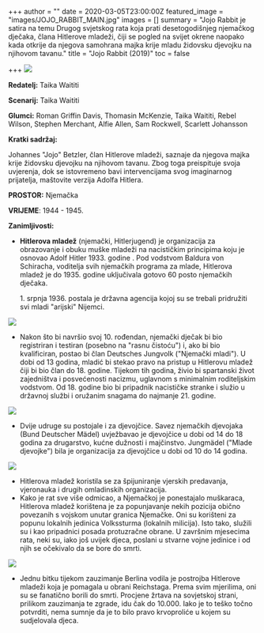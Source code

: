 +++
author = ""
date = 2020-03-05T23:00:00Z
featured_image = "images/JOJO_RABBIT_MAIN.jpg"
images = []
summary = "Jojo Rabbit je satira na temu Drugog svjetskog rata koja prati desetogodišnjeg njemačkog dječaka, člana Hitlerove mladeži, čiji se pogled na svijet okrene naopako kada otkrije da njegova samohrana majka krije mladu židovsku djevojku na njihovom tavanu."
title = "Jojo Rabbit (2019)"
toc = false

+++
**![](/images/JOJO_RABBIT_second.jpg)**

**Redatelj:**         Taika Waititi

**Scenarij:**     Taika Waititi

**Glumci:**              Roman Griffin Davis, Thomasin McKenzie, Taika Waititi, Rebel Wilson, Stephen Merchant, Alfie Allen, Sam Rockwell, Scarlett Johansson

**Kratki sadržaj:**

Johannes "Jojo" Betzler, član Hitlerove mladeži,  saznaje da njegova majka krije židovsku djevojku na njihovom tavanu. Zbog toga preispituje svoja uvjerenja, dok se istovremeno bavi intervencijama svog imaginarnog prijatelja, maštovite verzija Adolfa Hitlera.

**PROSTOR:** Njemačka

**VRIJEME**: 1944 - 1945.

**Zanimljivosti:**

* **Hitlerova mladež** (njemački, Hitlerjugend) je organizacija za obrazovanje i obuku muške mladeži na nacističkim principima koju je osnovao Adolf Hitler 1933. godine . Pod vodstvom Baldura von Schiracha, voditelja svih njemačkih programa za mlade, Hitlerova mladež je do 1935. godine uključivala gotovo 60 posto njemačkih dječaka.

  1\. srpnja 1936. postala je državna agencija kojoj su se trebali pridružiti svi mladi "arijski" Nijemci.

![](/images/Hitler-salute-2-2759aff.jpg)

* Nakon što bi navršio svoj 10. rođendan, njemački dječak bi bio registriran i testiran (posebno na "rasnu čistoću") i, ako bi bio kvalificiran, postao bi član Deutsches Jungvolk ("Njemački mladi"). U dobi od 13 godina, mladić bi stekao pravo na pristup u Hitlerovu mladež čiji bi bio član do 18. godine. Tijekom tih godina, živio bi spartanski život zajedništva i posvećenosti nacizmu, uglavnom s minimalnim roditeljskim vodstvom. Od 18. godine bio bi pripadnik nacističke stranke i služio u državnoj službi  i oružanim snagama do najmanje 21. godine.

![](/images/main-qimg-43eb602f0e384f71e6a4250f4b9047f5.webp)

* Dvije udruge su postojale i za djevojčice. Savez njemačkih djevojaka (Bund Deutscher Mädel) uvježbavao je djevojčice u dobi od 14 do 18 godina za drugarstvo, kućne dužnosti i majčinstvo. Jungmädel ("Mlade djevojke") bila je organizacija za djevojčice u dobi od 10 do 14 godina.

![](/images/BUND_detche_madel.jpg)

* Hitlerova mladež koristila se za špijuniranje vjerskih predavanja, vjeronauka i drugih omladinskih organizacija.
* Kako je rat sve više odmicao, a Njemačkoj je ponestajalo muškaraca, Hitlerova mladež korištena je za popunjavanje nekih pozicija obično povezanih s vojskom unutar granica Njemačke. Oni su korišteni za popunu lokalnih jedinica Volkssturma (lokalnih milicija). Isto tako, služili su i kao pripadnici posada protuzračne obrane. U završnim mjesecima rata, neki su, iako još uvijek djeca, poslani u stvarne vojne jedinice i od njih se očekivalo da se bore do smrti.

![](/images/Nazi-child-1.jpg)

* Jednu bitku tijekom zauzimanje Berlina vodila je postrojba Hitlerove mladeži koja je pomagala u obrani Reichstaga. Prema svim mjerilima, oni su se fanatično borili do smrti. Procjene žrtava na sovjetskoj strani, prilikom zauzimanja te zgrade, idu čak do 10.000. Iako je to teško točno potvrditi, nema sumnje da je to bilo pravo krvoproliće u kojem su sudjelovala djeca.